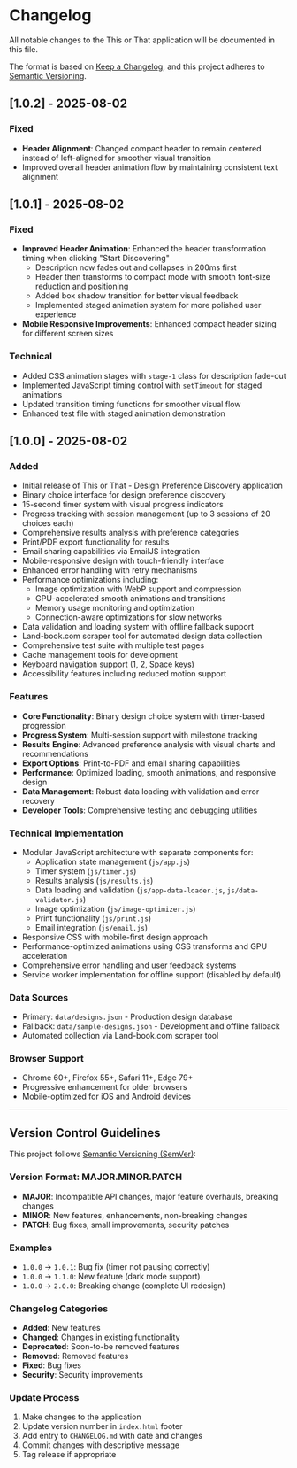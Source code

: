 # Changelog

All notable changes to the This or That application will be documented in this file.

The format is based on [Keep a Changelog](https://keepachangelog.com/en/1.0.0/),
and this project adheres to [Semantic Versioning](https://semver.org/spec/v2.0.0.html).

## [1.0.2] - 2025-08-02

### Fixed

- **Header Alignment**: Changed compact header to remain centered instead of left-aligned for smoother visual transition
- Improved overall header animation flow by maintaining consistent text alignment

## [1.0.1] - 2025-08-02

### Fixed

- **Improved Header Animation**: Enhanced the header transformation timing when clicking "Start Discovering"
  - Description now fades out and collapses in 200ms first
  - Header then transforms to compact mode with smooth font-size reduction and positioning
  - Added box shadow transition for better visual feedback
  - Implemented staged animation system for more polished user experience
- **Mobile Responsive Improvements**: Enhanced compact header sizing for different screen sizes

### Technical

- Added CSS animation stages with `stage-1` class for description fade-out
- Implemented JavaScript timing control with `setTimeout` for staged animations
- Updated transition timing functions for smoother visual flow
- Enhanced test file with staged animation demonstration

## [1.0.0] - 2025-08-02

### Added

- Initial release of This or That - Design Preference Discovery application
- Binary choice interface for design preference discovery
- 15-second timer system with visual progress indicators
- Progress tracking with session management (up to 3 sessions of 20 choices each)
- Comprehensive results analysis with preference categories
- Print/PDF export functionality for results
- Email sharing capabilities via EmailJS integration
- Mobile-responsive design with touch-friendly interface
- Enhanced error handling with retry mechanisms
- Performance optimizations including:
  - Image optimization with WebP support and compression
  - GPU-accelerated smooth animations and transitions
  - Memory usage monitoring and optimization
  - Connection-aware optimizations for slow networks
- Data validation and loading system with offline fallback support
- Land-book.com scraper tool for automated design data collection
- Comprehensive test suite with multiple test pages
- Cache management tools for development
- Keyboard navigation support (1, 2, Space keys)
- Accessibility features including reduced motion support

### Features

- **Core Functionality**: Binary design choice system with timer-based progression
- **Progress System**: Multi-session support with milestone tracking
- **Results Engine**: Advanced preference analysis with visual charts and recommendations
- **Export Options**: Print-to-PDF and email sharing capabilities
- **Performance**: Optimized loading, smooth animations, and responsive design
- **Data Management**: Robust data loading with validation and error recovery
- **Developer Tools**: Comprehensive testing and debugging utilities

### Technical Implementation

- Modular JavaScript architecture with separate components for:
  - Application state management (`js/app.js`)
  - Timer system (`js/timer.js`)
  - Results analysis (`js/results.js`)
  - Data loading and validation (`js/app-data-loader.js`, `js/data-validator.js`)
  - Image optimization (`js/image-optimizer.js`)
  - Print functionality (`js/print.js`)
  - Email integration (`js/email.js`)
- Responsive CSS with mobile-first design approach
- Performance-optimized animations using CSS transforms and GPU acceleration
- Comprehensive error handling and user feedback systems
- Service worker implementation for offline support (disabled by default)

### Data Sources

- Primary: `data/designs.json` - Production design database
- Fallback: `data/sample-designs.json` - Development and offline fallback
- Automated collection via Land-book.com scraper tool

### Browser Support

- Chrome 60+, Firefox 55+, Safari 11+, Edge 79+
- Progressive enhancement for older browsers
- Mobile-optimized for iOS and Android devices

---

## Version Control Guidelines

This project follows [Semantic Versioning (SemVer)](https://semver.org/):

### Version Format: MAJOR.MINOR.PATCH

- **MAJOR**: Incompatible API changes, major feature overhauls, breaking changes
- **MINOR**: New features, enhancements, non-breaking changes
- **PATCH**: Bug fixes, small improvements, security patches

### Examples

- `1.0.0` → `1.0.1`: Bug fix (timer not pausing correctly)
- `1.0.0` → `1.1.0`: New feature (dark mode support)
- `1.0.0` → `2.0.0`: Breaking change (complete UI redesign)

### Changelog Categories

- **Added**: New features
- **Changed**: Changes in existing functionality
- **Deprecated**: Soon-to-be removed features
- **Removed**: Removed features
- **Fixed**: Bug fixes
- **Security**: Security improvements

### Update Process

1. Make changes to the application
2. Update version number in `index.html` footer
3. Add entry to `CHANGELOG.md` with date and changes
4. Commit changes with descriptive message
5. Tag release if appropriate
